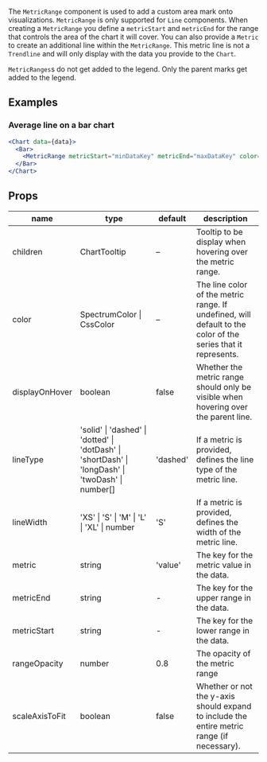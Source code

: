 The `MetricRange` component is used to add a custom area mark onto visualizations. `MetricRange` is only supported for `Line` components. When creating a `MetricRange` you define a `metricStart` and `metricEnd` for the range that controls the area of the chart it will cover. You can also provide a `Metric` to create an additional line within the `MetricRange`. This metric line is not a `Trendline` and will only display with the data you provide to the `Chart`.

`MetricRanges`s do not get added to the legend. Only the parent marks get added to the legend.

## Examples

### Average line on a bar chart

```jsx
<Chart data={data}>
  <Bar>
    <MetricRange metricStart="minDataKey" metricEnd="maxDataKey" color="gray-500" />
  </Bar>
</Chart>
```

## Props

<table>
    <thead>
        <tr>
            <th>name</th>
            <th>type</th>
            <th>default</th>
            <th>description</th>
        </tr>
    </thead>
    <tbody>
        <tr>
            <td>children</td>
            <td>ChartTooltip</td>
            <td>–</td>
            <td>Tooltip to be display when hovering over the metric range.</td>
        </tr>
        <tr>
            <td>color</td>
            <td>SpectrumColor | CssColor</td>
            <td>–</td>
            <td>The line color of the metric range. If undefined, will default to the color of the series that it represents.</td>
        </tr>
        <tr>
            <td>displayOnHover</td>
            <td>boolean</td>
            <td>false</td>
            <td>Whether the metric range should only be visible when hovering over the parent line.</td>
        </tr>
        <tr>
            <td>lineType</td>
            <td>'solid' | 'dashed' | 'dotted' | 'dotDash' | 'shortDash' | 'longDash' | 'twoDash' | number[]</td>
            <td>'dashed'</td>
            <td>If a metric is provided, defines the line type of the metric line.</td>
        </tr>
        <tr>
            <td>lineWidth</td>
            <td>'XS' | 'S' | 'M' | 'L' | 'XL' | number</td>
            <td>'S'</td>
            <td>If a metric is provided, defines the width of the metric line.</td>
        </tr>
        <tr>
            <td>metric</td>
            <td>string</td>
            <td>'value'</td>
            <td>The key for the metric value in the data.</td>
        </tr>
        <tr>
            <td>metricEnd</td>
            <td>string</td>
            <td>-</td>
            <td>The key for the upper range in the data.</td>
        </tr>
        <tr>
            <td>metricStart</td>
            <td>string</td>
            <td>-</td>
            <td>The key for the lower range in the data.</td>
        </tr>
        <tr>
            <td>rangeOpacity</td>
            <td>number</td>
            <td>0.8</td>
            <td>The opacity of the metric range</td>
        </tr>
        <tr>
            <td>scaleAxisToFit</td>
            <td>boolean</td>
            <td>false</td>
            <td>Whether or not the y-axis should expand to include the entire metric range (if necessary).</td>
        </tr>
    </tbody>
</table>
